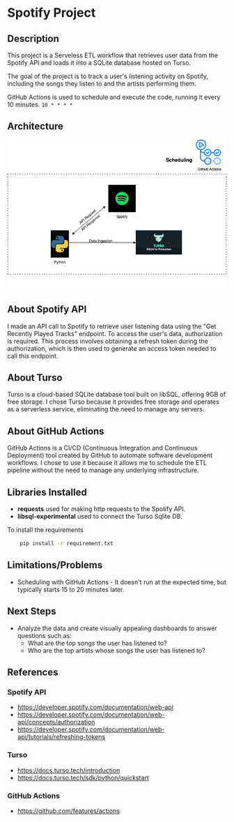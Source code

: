 # Spotify Project

## Description
This project is a Serveless ETL workflow that retrieves user data from the Spotify API and loads it into a SQLite database hosted on Turso.

The goal of the project is to track a user's listening activity on Spotify, including the songs they listen to and the artists performing them.

GitHub Actions is used to schedule and execute the code, running it every 10 minutes. ```10 * * * * ```

## Architecture
<p align="center">
  <img src="images/Spotify%20Project.png" />
</p>

## About Spotify API
I made an API call to Spotify to retrieve user listening data using the "Get Recently Played Tracks" endpoint. To access the user's data, authorization is required. This process involves obtaining a refresh token during the authorization, which is then used to generate an access token needed to call this endpoint.

## About Turso
Turso is a cloud-based SQLite database tool built on libSQL, offering 9GB of free storage. I chose Turso because it provides free storage and operates as a serverless service, eliminating the need to manage any servers.

## About GitHub Actions
GitHub Actions is a CI/CD (Continuous Integration and Continuous Deployment) tool created by GitHub to automate software development workflows. I chose to use it because it allows me to schedule the ETL pipeline without the need to manage any underlying infrastructure.

## Libraries Installed
- **requests** used for making http requests to the Spotify API.
- **libsql-experimental** used to connect the Turso Sqlite DB.

To install the requirements
```bash
    pip install -r requirement.txt
```

## Limitations/Problems
- Scheduling with GitHub Actions - It doesn't run at the expected time, but typically starts 15 to 20 minutes later. 

## Next Steps
- Analyze the data and create visually appealing dashboards to answer questions such as:
    - What are the top songs the user has listened to?
    - Who are the top artists whose songs the user has listened to?

## References
### Spotify API
- https://developer.spotify.com/documentation/web-api
- https://developer.spotify.com/documentation/web-api/concepts/authorization
- https://developer.spotify.com/documentation/web-api/tutorials/refreshing-tokens

### Turso
- https://docs.turso.tech/introduction
- https://docs.turso.tech/sdk/python/quickstart

### GitHub Actions
- https://github.com/features/actions
